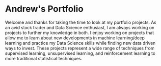 # Andrew's Portfolio

Welcome and thanks for taking the time to look at my portfolio projects.  As an avid stock trader and Data Science enthusiast, I am always working on projects to further my knowledge in both.  I enjoy working on projects that allow me to learn about new developments in machine learning/deep learning and practice my Data Science skills while finding new data driven ways to invest.  These projects represent a wide range of techniques from supervised learning, unsupervised learning, and reinforcement learning to more traditional statistical techniques.
